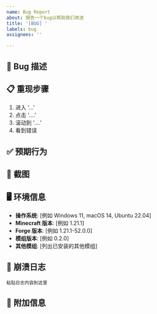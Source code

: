 ```yaml
---
name: Bug Report
about: 报告一个bug以帮助我们改进
title: '[BUG] '
labels: bug
assignees: ''

---
```


## 🐛 Bug 描述
<!-- 清晰简洁地描述bug -->



## 📋 重现步骤
<!-- 重现此bug的步骤 -->

1. 进入 '...'
2. 点击 '....'
3. 滚动到 '....'
4. 看到错误

## ✅ 预期行为
<!-- 清晰简洁地描述你期望发生什么 -->



## 📸 截图
<!-- 如果适用，添加截图以帮助解释你的问题 -->



## 🖥️ 环境信息
<!-- 请完整填写以下信息 -->

- **操作系统**: [例如 Windows 11, macOS 14, Ubuntu 22.04]
- **Minecraft 版本**: [例如 1.21.1]
- **Forge 版本**: [例如 1.21.1-52.0.0]
- **模组版本**: [例如 0.2.0]
- **其他模组**: [列出已安装的其他模组]

## 📝 崩溃日志
<!-- 如果游戏崩溃，请粘贴崩溃日志 -->

```
粘贴日志内容到这里
```

## 📎 附加信息
<!-- 添加任何其他关于问题的信息 -->



